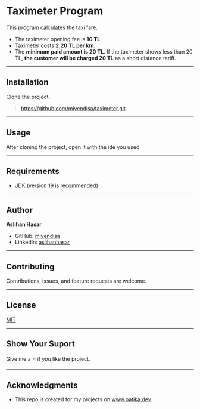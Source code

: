 # Taximeter Program
This program calculates the taxi fare. 
* The taximeter opening fee is **10 TL**.
* Taximeter costs **2.20 TL per km**.
* The **minimum paid amount is 20 TL**. If the taximeter shows less than
20 TL, **the customer will be charged 20 TL** as a short distance tariff.

---

## Installation
Clone the project. 
> https://github.com/miyendisa/taximeter.git

---

## Usage
After cloning the project, open it with the ide you used.

---

## Requirements
* JDK (version 19 is recommended)

---

## Author
**Aslıhan Hasar**

* GitHub: [miyendisa](https://github.com/miyendisa)
* LinkedIn: [aslıhanhasar](https://www.linkedin.com/in/asl%C4%B1hanhasar
)
---

## Contributing
Contributions, issues, and feature requests are welcome.

---

## License

[MIT](https://choosealicense.com/licenses/mit/)

---

## Show Your Suport 
Give me a &#11088; if you like the project.

---

## Acknowledgments
* This repo is created for my projects on www.patika.dev.

